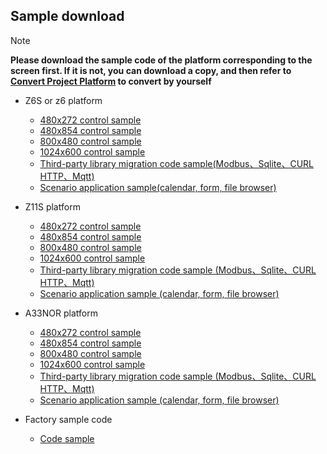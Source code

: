 ## <span id = "demo_download">Sample download</span>
 > [!Note]
 > **Please download the sample code of the platform corresponding to the screen first. If it is not, you can download a copy, and then refer to [Convert Project Platform](convert_platform.md) to convert by yourself**


* Z6S or z6 platform
   * [480x272 control sample](http://download.flythings.cn/archive/basedemo_z6s_480_272.zip)
   * [480x854 control sample](http://download.flythings.cn/archive/basedemo_z6s_480_854.zip)
   * [800x480 control sample](http://download.flythings.cn/archive/basedemo_z6s_800_480.zip)
   * [1024x600 control sample](http://download.flythings.cn/archive/basedemo_z6s_1024_600.zip)
   * [Third-party library migration code sample(Modbus、Sqlite、CURL HTTP、Mqtt)](http://download.flythings.cn/archive/Z6SThirdPart-master.zip)
   * [Scenario application sample(calendar, form, file browser)](http://download.flythings.cn/archive/Z6SClassicCases-master.zip)
* Z11S platform  
   * [480x272 control sample](http://download.flythings.cn/archive/basedemo_z11s_480_272.zip)
   * [480x854 control sample](http://download.flythings.cn/archive/basedemo_z11s_480_854.zip)
   * [800x480 control sample](http://download.flythings.cn/archive/basedemo_z11s_800_480.zip)
   * [1024x600 control sample](http://download.flythings.cn/archive/basedemo_z11s_1024_600.zip)
   * [Third-party library migration code sample (Modbus、Sqlite、CURL HTTP、Mqtt)](http://download.flythings.cn/archive/Z11SThirdPart-master.zip)
   * [Scenario application sample (calendar, form, file browser)](http://download.flythings.cn/archive/Z11SClassicCases-master.zip)

* A33NOR platform
   * [480x272 control sample](http://download.flythings.cn/archive/basedemo_a33nor_480_272.zip)
   * [480x854 control sample](http://download.flythings.cn/archive/basedemo_a33nor_480_854.zip)
   * [800x480 control sample](http://download.flythings.cn/archive/basedemo_a33nor_800_480.zip)
   * [1024x600 control sample](http://download.flythings.cn/archive/basedemo_a33nor_1024_600.zip)
   * [Third-party library migration code sample (Modbus、Sqlite、CURL HTTP、Mqtt)](http://download.flythings.cn/archive/A33NorThirdPart-master.zip)
   * [Scenario application sample (calendar, form, file browser)](http://download.flythings.cn/archive/A33NorClassicCases-master.zip)


   
* Factory sample code
   * [Code sample](http://download.flythings.cn/archive/zkswe_sampleUI-master.zip)